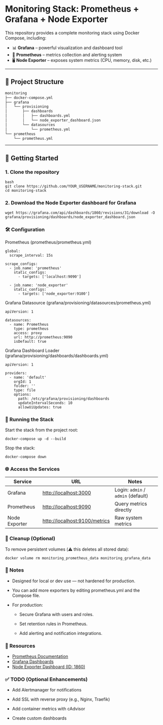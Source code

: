 # Monitoring Stack: Prometheus + Grafana + Node Exporter

This repository provides a complete monitoring stack using Docker Compose, including:

- 📊 **Grafana** – powerful visualization and dashboard tool
- 📡 **Prometheus** – metrics collection and alerting system
- 🖥 **Node Exporter** – exposes system metrics (CPU, memory, disk, etc.)

---

## 📁 Project Structure

```md
monitoring
├── docker-compose.yml
├── grafana
│   └── provisioning
│       ├── dashboards
│       │   ├── dashboards.yml
│       │   └── node_exporter_dashboard.json
│       └── datasources
│           └── prometheus.yml
└── prometheus
    └── prometheus.yml
```
---

## 🚀 Getting Started

### 1. Clone the repository

```
bash
git clone https://github.com/YOUR_USERNAME/monitoring-stack.git
cd monitoring-stack
```
### 2. Download the Node Exporter dashboard for Grafana
```
wget https://grafana.com/api/dashboards/1860/revisions/31/download -O grafana/provisioning/dashboards/node_exporter_dashboard.json
```
### 🛠 Configuration

Prometheus (prometheus/prometheus.yml)
```
global:
  scrape_interval: 15s

scrape_configs:
  - job_name: 'prometheus'
    static_configs:
      - targets: ['localhost:9090']

  - job_name: 'node_exporter'
    static_configs:
      - targets: ['node_exporter:9100']
```
Grafana Datasource (grafana/provisioning/datasources/prometheus.yml)
```
apiVersion: 1

datasources:
  - name: Prometheus
    type: prometheus
    access: proxy
    url: http://prometheus:9090
    isDefault: true
```
Grafana Dashboard Loader (grafana/provisioning/dashboards/dashboards.yml)
```
apiVersion: 1

providers:
  - name: 'default'
    orgId: 1
    folder: ''
    type: file
    options:
      path: /etc/grafana/provisioning/dashboards
      updateIntervalSeconds: 10
      allowUiUpdates: true
```
### 🧱 Running the Stack

Start the stack from the project root:
```
docker-compose up -d --build
```
Stop the stack:
```
docker-compose down
```

### 🌐 Access the Services

| Service       | URL                                                            | Notes                              |
| ------------- | -------------------------------------------------------------- | ---------------------------------- |
| Grafana       | [http://localhost:3000](http://localhost:3000)                 | Login: `admin` / `admin` (default) |
| Prometheus    | [http://localhost:9090](http://localhost:9090)                 | Query metrics directly             |
| Node Exporter | [http://localhost:9100/metrics](http://localhost:9100/metrics) | Raw system metrics                 |

### 🧼 Cleanup (Optional)

To remove persistent volumes (⚠️ this deletes all stored data):
```
docker volume rm monitoring_prometheus_data monitoring_grafana_data
```
### 📌 Notes

- Designed for local or dev use — not hardened for production.

- You can add more exporters by editing prometheus.yml and the Compose file.

- For production:

    - Secure Grafana with users and roles.

    - Set retention rules in Prometheus.

    - Add alerting and notification integrations.
 
### 📎 Resources

- [Prometheus Documentation](https://prometheus.io/docs/introduction/overview/)
- [Grafana Dashboards](https://grafana.com/grafana/dashboards/)
- [Node Exporter Dashboard (ID: 1860)](https://grafana.com/grafana/dashboards/1860-node-exporter-full/)

### ✅ TODO (Optional Enhancements)

- Add Alertmanager for notifications

- Add SSL with reverse proxy (e.g., Nginx, Traefik)

- Add container metrics with cAdvisor

- Create custom dashboards


